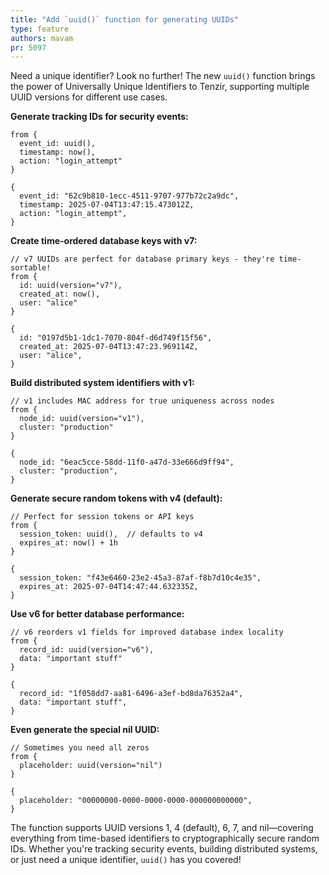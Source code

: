 ```yaml
---
title: "Add `uuid()` function for generating UUIDs"
type: feature
authors: mavam
pr: 5097
---
```


Need a unique identifier? Look no further! The new `uuid()` function brings the
power of Universally Unique Identifiers to Tenzir, supporting multiple UUID
versions for different use cases.

**Generate tracking IDs for security events:**

```tql
from {
  event_id: uuid(),
  timestamp: now(),
  action: "login_attempt"
}
```

```tql
{
  event_id: "62c9b810-1ecc-4511-9707-977b72c2a9dc",
  timestamp: 2025-07-04T13:47:15.473012Z,
  action: "login_attempt",
}
```

**Create time-ordered database keys with v7:**

```tql
// v7 UUIDs are perfect for database primary keys - they're time-sortable!
from {
  id: uuid(version="v7"),
  created_at: now(),
  user: "alice"
}
```

```tql
{
  id: "0197d5b1-1dc1-7070-804f-d6d749f15f56",
  created_at: 2025-07-04T13:47:23.969114Z,
  user: "alice",
}
```

**Build distributed system identifiers with v1:**

```tql
// v1 includes MAC address for true uniqueness across nodes
from {
  node_id: uuid(version="v1"),
  cluster: "production"
}
```

```tql
{
  node_id: "6eac5cce-58dd-11f0-a47d-33e666d9ff94",
  cluster: "production",
}
```

**Generate secure random tokens with v4 (default):**

```tql
// Perfect for session tokens or API keys
from {
  session_token: uuid(),  // defaults to v4
  expires_at: now() + 1h
}
```

```tql
{
  session_token: "f43e6460-23e2-45a3-87af-f8b7d10c4e35",
  expires_at: 2025-07-04T14:47:44.632335Z,
}
```

**Use v6 for better database performance:**

```tql
// v6 reorders v1 fields for improved database index locality
from {
  record_id: uuid(version="v6"),
  data: "important stuff"
}
```

```tql
{
  record_id: "1f058dd7-aa81-6496-a3ef-bd8da76352a4",
  data: "important stuff",
}
```

**Even generate the special nil UUID:**

```tql
// Sometimes you need all zeros
from {
  placeholder: uuid(version="nil")
}
```

```tql
{
  placeholder: "00000000-0000-0000-0000-000000000000",
}
```

The function supports UUID versions 1, 4 (default), 6, 7, and nil—covering
everything from time-based identifiers to cryptographically secure random IDs.
Whether you're tracking security events, building distributed systems, or just
need a unique identifier, `uuid()` has you covered!
